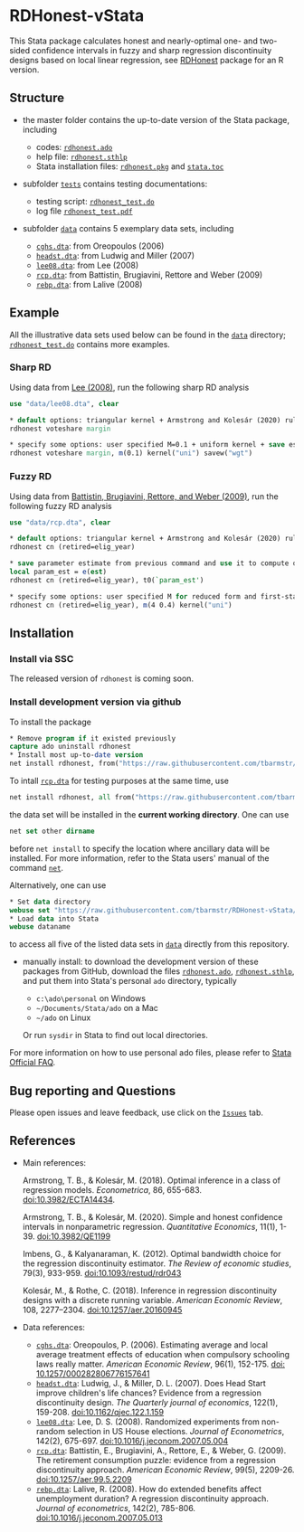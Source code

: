# RDHonest-vStata

This Stata package calculates honest and nearly-optimal one- and two-sided confidence intervals in fuzzy and sharp regression discontinuity designs based on local linear regression, see [RDHonest](https://github.com/kolesarm/RDHonest) package for an R version.

## Structure

- the master folder contains the up-to-date version of the Stata package, including
  - codes: [`rdhonest.ado`](rdhonest.ado)
  - help file: [`rdhonest.sthlp`](rdhonest.sthlp)
  - Stata installation files: [`rdhonest.pkg`](rdhonest.pkg) and [`stata.toc`](stata.toc)

- subfolder [`tests`](tests) contains testing documentations:
  - testing script: [`rdhonest_test.do`](tests/rdhonest_test.do)
  - log file [`rdhonest_test.pdf`](tests/rdhonest_test.log)

- subfolder [`data`](data) contains 5 exemplary data sets, including
  - [`cghs.dta`](data/cghs.dta): from Oreopoulos (2006)
  - [`headst.dta`](data/headst.dta): from Ludwig and Miller (2007)
  - [`lee08.dta`](data/lee08.dta): from Lee (2008)
  - [`rcp.dta`](data/rcp.dta): from Battistin, Brugiavini, Rettore and Weber (2009)
  - [`rebp.dta`](data/rebp.dta): from Lalive (2008)

## Example

All the illustrative data sets used below can be found in the [`data`](data) directory; [`rdhonest_test.do`](tests/rdhonest_test.do) contains more examples.

### Sharp RD

Using data from [Lee (2008)](https://doi.org/10.1016/j.jeconom.2007.05.004), run the following sharp RD analysis

```stata
use "data/lee08.dta", clear

* default options: triangular kernel + Armstrong and Kolesár (2020) rule of thumb for M + MSE optimal bandwidth
rdhonest voteshare margin

* specify some options: user specified M=0.1 + uniform kernel + save estimation weights
rdhonest voteshare margin, m(0.1) kernel("uni") savew("wgt")
```

### Fuzzy RD

Using data from [Battistin, Brugiavini, Rettore, and Weber (2009)](https://www.aeaweb.org/articles?id=10.1257/aer.99.5.2209), run the following fuzzy RD analysis

```stata
use "data/rcp.dta", clear

* default options: triangular kernel + Armstrong and Kolesár (2020) rule of thumb for M + bandwidth optimal for MSE when fuzzy RD parameter is zero
rdhonest cn (retired=elig_year)

* save parameter estimate from previous command and use it to compute optimal bandwidth
local param_est = e(est)
rdhonest cn (retired=elig_year), t0(`param_est')

* specify some options: user specified M for reduced form and first-stage + uniform kernel
rdhonest cn (retired=elig_year), m(4 0.4) kernel("uni")
```

## Installation

### Install via SSC

The released version of `rdhonest` is coming soon.

### Install development version via github

To install the package

```stata
* Remove program if it existed previously
capture ado uninstall rdhonest
* Install most up-to-date version
net install rdhonest, from("https://raw.githubusercontent.com/tbarmstr/RDHonest-vStata/master/")
```

To intall [`rcp.dta`](data/rcp.dta) for testing purposes at the same time, use

```stata
net install rdhonest, all from("https://raw.githubusercontent.com/tbarmstr/RDHonest-vStata/master/")
```

the data set will be installed in the **current working directory**. One can use

```stata
net set other dirname
```

before `net install` to specify the location where ancillary data will be installed. For more information, refer to the Stata users' manual of the command [`net`](https://www.stata.com/manuals/rnet.pdf).

Alternatively, one can use

```stata
* Set data directory
webuse set "https://raw.githubusercontent.com/tbarmstr/RDHonest-vStata/master/data"
* Load data into Stata
webuse dataname
```

to access all five of the listed data sets in [`data`](data) directly from this repository.

- manually install: to download the development version of these packages from GitHub, download the files
[`rdhonest.ado`](rdhonest.ado), [`rdhonest.sthlp`](reg_ss.sthlp), and put them into Stata's personal `ado` directory,
typically
  - `c:\ado\personal` on Windows
  - `~/Documents/Stata/ado` on a Mac
  - `~/ado` on Linux
  
  Or run `sysdir` in Stata to find out local directories.

For more information on how to use personal ado files, please refer to [Stata Official FAQ](https://www.stata.com/support/faqs/programming/personal-ado-directory/).

## Bug reporting and Questions

Please open issues and leave feedback, use click on the [`Issues`](https://github.com/tbarmstr/RDHonest-vStata/issues) tab.


## References

- Main references:

  Armstrong, T. B., & Kolesár, M. (2018). Optimal inference in a class of regression models. *Econometrica*, 86, 655-683. [doi:10.3982/ECTA14434](https://doi.org/10.3982/ECTA14434).

  Armstrong, T. B., & Kolesár, M. (2020). Simple and honest confidence intervals in nonparametric regression. *Quantitative Economics*, 11(1), 1-39. [doi:10.3982/QE1199](https://doi.org/10.3982/QE1199)

  Imbens, G., & Kalyanaraman, K. (2012). Optimal bandwidth choice for the regression discontinuity estimator. *The Review of economic studies*, 79(3), 933-959. [doi:10.1093/restud/rdr043](https://doi.org/10.1093/restud/rdr043)

  Kolesár, M., & Rothe, C. (2018). Inference in regression discontinuity designs with a discrete running variable. *American Economic Review*, 108, 2277–2304. [doi:10.1257/aer.20160945](https://www.aeaweb.org/articles?id=10.1257/aer.20160945)

- Data references:
  - [`cghs.dta`](data/cghs.dta): Oreopoulos, P. (2006). Estimating average and local average treatment effects of education when compulsory schooling laws really matter. *American Economic Review*, 96(1), 152-175. [doi: 10.1257/000282806776157641](https://www.aeaweb.org/articles?id=10.1257/000282806776157641)
  - [`headst.dta`](data/headst.dta): Ludwig, J., & Miller, D. L. (2007). Does Head Start improve children's life chances? Evidence from a regression discontinuity design. *The Quarterly journal of economics*, 122(1), 159-208. [doi:10.1162/qjec.122.1.159](https://doi.org/10.1162/qjec.122.1.159)
  - [`lee08.dta`](data/lee08.dta): Lee, D. S. (2008). Randomized experiments from non-random selection in US House elections. *Journal of Econometrics*, 142(2), 675-697. [doi:10.1016/j.jeconom.2007.05.004](https://doi.org/10.1016/j.jeconom.2007.05.004)
  - [`rcp.dta`](data/rcp.dta): Battistin, E., Brugiavini, A., Rettore, E., & Weber, G. (2009). The retirement consumption puzzle: evidence from a regression discontinuity approach. *American Economic Review*, 99(5), 2209-26. [doi:10.1257/aer.99.5.2209](https://www.aeaweb.org/articles?id=10.1257/aer.99.5.2209)
  - [`rebp.dta`](data/rebp.dta): Lalive, R. (2008). How do extended benefits affect unemployment duration? A regression discontinuity approach. *Journal of econometrics*, 142(2), 785-806. [doi:10.1016/j.jeconom.2007.05.013](https://doi.org/10.1016/j.jeconom.2007.05.013)
  

